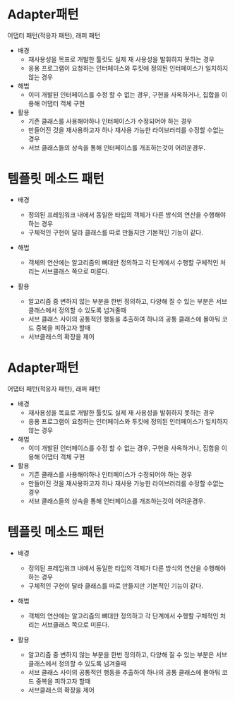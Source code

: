 # Adapter패턴

어댑터 패턴(적응자 패턴), 래퍼 패턴

- 배경
  - 재사용성을 목표로 개발한 툴킷도 실제 재 사용성을 발휘하지 못하는 경우
  - 응용 프로그램이 요청하는 인터페이스와 투킷에 정의된 인터페이스가 일치하지 않는 경우
- 해법
  - 이미 개발된 인터페이스를 수정 할 수 없는 경우, 구현을 사옥하거나, 집합을 이용해 어댑터 객체 구현
- 활용
  - 기존 클래스를 사용해야하나 인터페이스가 수정되어야 하는 경우
  - 만들어진 것을 재사용하고자 하나 재사용 가능한 라이브러리를 수정할 수없는 경우
  - 서브 클래스들의 상속을 통해 인터페이스를 개조하는것이 어려운경우.

# 템플릿 메소드 패턴

- 배경

  - 정의된 프레임워크 내에서 동일한 타입의 객체가 다른 방식의 연산을 수행해야 하는 경우
  - 구체적인 구현이 달라 클래스를 따로 만들지만 기본적인 기능이 같다.

- 해법

  - 객체의 연산에는 알고리즘의 뼈대만 정의하고 각 단계에서 수행할 구체적인 처리는 서브클래스 쪽으로 미룬다.

- 활용
  - 알고리즘 중 변하지 않는 부분을 한번 정의하고, 다양해 질 수 있는 부분은 서브클래스에서 정의할 수 있도록 넘겨줄때
  - 서브 클래스 사이의 공통적인 행동을 추출하여 하나의 공통 클래스에 몰아둬 코드 중복을 피하고자 할때
  - 서브클래스의 확장을 제어

# Adapter패턴

어댑터 패턴(적응자 패턴), 래퍼 패턴

- 배경
  - 재사용성을 목표로 개발한 툴킷도 실제 재 사용성을 발휘하지 못하는 경우
  - 응용 프로그램이 요청하는 인터페이스와 투킷에 정의된 인터페이스가 일치하지 않는 경우
- 해법
  - 이미 개발된 인터페이스를 수정 할 수 없는 경우, 구현을 사옥하거나, 집합을 이용해 어댑터 객체 구현
- 활용
  - 기존 클래스를 사용해야하나 인터페이스가 수정되어야 하는 경우
  - 만들어진 것을 재사용하고자 하나 재사용 가능한 라이브러리를 수정할 수없는 경우
  - 서브 클래스들의 상속을 통해 인터페이스를 개조하는것이 어려운경우.

# 템플릿 메소드 패턴

- 배경

  - 정의된 프레임워크 내에서 동일한 타입의 객체가 다른 방식의 연산을 수행해야 하는 경우
  - 구체적인 구현이 달라 클래스를 따로 만들지만 기본적인 기능이 같다.

- 해법

  - 객체의 연산에는 알고리즘의 뼈대만 정의하고 각 단계에서 수행할 구체적인 처리는 서브클래스 쪽으로 미룬다.

- 활용
  - 알고리즘 중 변하지 않는 부분을 한번 정의하고, 다양해 질 수 있는 부분은 서브클래스에서 정의할 수 있도록 넘겨줄때
  - 서브 클래스 사이의 공통적인 행동을 추출하여 하나의 공통 클래스에 몰아둬 코드 중복을 피하고자 할때
  - 서브클래스의 확장을 제어
